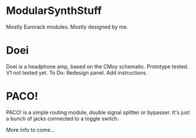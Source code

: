 # ModularSynthStuff
Mostly Eurorack modules. Mostly designed by me.

# Doei
Doei is a headphone amp, based on the CMoy schematic. Prototype tested. V1 not tested yet.
To Do: Redesign panel. Add instructions.


# PACO!
PACO! is a simple routing module, double signal splitter or bypasser. It's just a bunch of jacks connected to a toggle switch.

More info to come...
